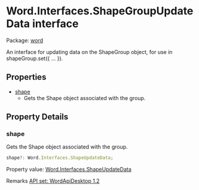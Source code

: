 # Word.Interfaces.ShapeGroupUpdateData interface

Package: [word](/en-us/javascript/api/word)

An interface for updating data on the ShapeGroup object, for use in shapeGroup.set({ ... }).

## Properties

- [shape](#shape)
  - Gets the Shape object associated with the group.

## Property Details

### shape

Gets the Shape object associated with the group.

```typescript
shape?: Word.Interfaces.ShapeUpdateData;
```

Property value: [Word.Interfaces.ShapeUpdateData](/en-us/javascript/api/word/word.interfaces.shapeupdatedata)

Remarks
[API set: WordApiDesktop 1.2](/en-us/javascript/api/requirement-sets/word/word-api-requirement-sets)